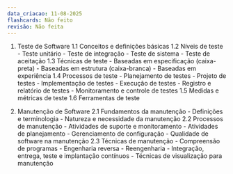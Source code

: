 ```yaml
---
data_criacao: 11-08-2025
flashcards: Não feito
revisão: Não feita
---
```

1. Teste de Software
	  1.1 Conceitos e definições básicas
	  1.2 Níveis de teste
	    - Teste unitário
	    - Teste de integração
	    - Teste de sistema
	    - Teste de aceitação
	  1.3 Técnicas de teste
	    - Baseadas em especificação (caixa-preta)
	    - Baseadas em estrutura (caixa-branca)
	    - Baseadas em experiência
	  1.4 Processos de teste
	    - Planejamento de testes
	    - Projeto de testes
	    - Implementação de testes
	    - Execução de testes
	    - Registro e relatório de testes
	    - Monitoramento e controle de testes
	  1.5 Medidas e métricas de teste
	  1.6 Ferramentas de teste

2. Manutenção de Software
	  2.1 Fundamentos da manutenção
	    - Definições e terminologia
	    - Natureza e necessidade da manutenção
	  2.2 Processos de manutenção
	    - Atividades de suporte e monitoramento
	    - Atividades de planejamento
	    - Gerenciamento de configuração
	    - Qualidade de software na manutenção
	  2.3 Técnicas de manutenção
	    - Compreensão de programas
	    - Engenharia reversa
	    - Reengenharia
	    - Integração, entrega, teste e implantação contínuos
	    - Técnicas de visualização para manutenção